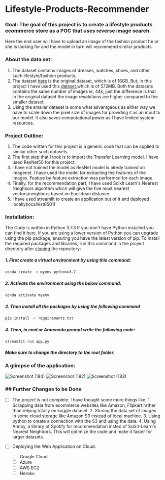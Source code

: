 # Lifestyle-Products-Recommender

### Goal: The goal of this project is to create a lifestyle products ecommerce store as a POC that uses reverse image search.
Here the end user will have to upload an image of the fashion product he or she is looking for and the model in turn will recommend similar products.

### About the data set: 
1. The dataset contains images of dresses, watches, shoes, and other such lifestyle/fashion products.
2. The dataset [here](https://www.kaggle.com/paramaggarwal/fashion-product-images-dataset) is the original dataset, which is of 16GB.
But, in this project I have used this [dataset](https://www.kaggle.com/paramaggarwal/fashion-product-images-small),which is
of 572MB. Both the datasets contains the same number of images ie, 44k, just the difference is that in the original dataset
the image resolutions are higher compared to the smaller dataset.
3. Using the smaller dataset is some what advantgeous as either way we have to scale down the pixel size of images for providing it as an input
to our model. It also saves computational power as I have limited system resources.  

### Project Outline:
1. The code written for this project is a generic code that can be applied to similar other such datasets.
2. The first step that I took is to import the Transfer Learning model. I have used ResNet50 for this project.
3. I have not trained the model as ResNet model is alredy trained on imagenet. I have used the model for extracting the features of the images.
Feature by feature extraction was performed for each image.
4. Finally, for the recommendation part, I have used Scikit Learn's Nearest Neighbors algorithm which will give the five most nearest vectors/neighbors
based on Euclidean distance.
5. I have used streamlit to create an application out of it and deployed locally(localhist8501)

### Installation:
The Code is written in Python 3.7.3 If you don't have Python installed you can find it [here](https://www.python.org/downloads/). If you are using a lower version of Python you can upgrade using the pip package, ensuring you have the latest version of pip. To install the required packages and libraries, run this command in the project directory after [cloning](https://www.howtogeek.com/451360/how-to-clone-a-github-repository/) the repository:

##### 1. First create a virtual environment by using this command:
```bash
conda create -n myenv python=3.7
```
##### 2. Activate the environment using the below command:
```bash
conda activate myenv
```
##### 3. Then install all the packages by using the following command
```bash
pip install -r requirements.txt
```
##### 4. Then, in cmd or Anaconda prompt write the following code:
```bash
streamlit run app.py
```
##### Make sure to change the directory to the root folder.  

### A glimpse of the application:
![Screenshot (184)](https://user-images.githubusercontent.com/75041273/135233035-a07eef75-8b44-474b-b6a1-825d6df4b7bd.png)
![Screenshot (182)](https://user-images.githubusercontent.com/75041273/135233402-cf211550-7385-4fc5-930b-2de0bfcf53e1.png)
![Screenshot (183)](https://user-images.githubusercontent.com/75041273/135233241-9fa6f13f-1d3e-4b8b-9a14-4b5b64b6f70f.png)

### ## Further Changes to be Done
- [ ] The project is not complete. I have thought some more things like:
      1. Scrapping data from ecommerce websites like Amazon, Flipkart rather than relying totally on kaggle dataset.
      2. Storing the data set of images in some cloud storage like Amazon S3 instead of local machine.
      3. Using python to create a connection with the S3 and using the data.
      4. Using Annoy, a library of Spotify for recommendation insted of Scikit-Learn's Nearest Neighbors. This will optimize the code and make it faster for 
         larger datasets. 

- [ ] Deploying the Web Application on Cloud.
     - [ ] Google Cloud 
     - [ ] Azure
     - [ ] AWS EC2
     - [ ] Heroku
